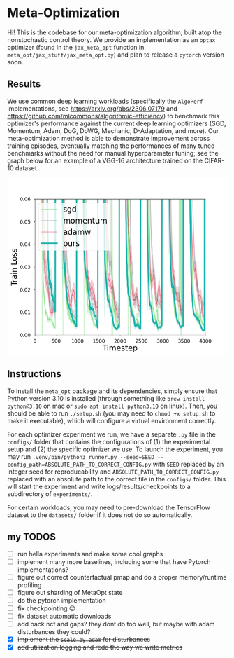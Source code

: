 # Meta-Optimization
Hi! This is the codebase for our meta-optimization algorithm, built atop the nonstochastic control theory. We provide an implementation as an `optax` optimizer (found in the `jax_meta_opt` function in `meta_opt/jax_stuff/jax_meta_opt.py`) and plan to release a `pytorch` version soon.

## Results
We use common deep learning workloads (specifically the `AlgoPerf` implementations, see https://arxiv.org/abs/2306.07179 and https://github.com/mlcommons/algorithmic-efficiency) to benchmark this optimizer's performance against the current deep learning optimizers (SGD, Momentum, Adam, DoG, DoWG, Mechanic, D-Adaptation, and more). Our meta-optimization method is able to demonstrate improvement across training episodes, eventually matching the performances of many tuned benchmarks without the need for manual hyperparameter tuning; see the graph below for an example of a VGG-16 architecture trained on the CIFAR-10 dataset. 

![CIFAR fullbatch](figs/cifar_fullbatch_simple.png)

## Instructions
To install the `meta_opt` package and its dependencies, simply ensure that Python version 3.10 is installed (through something like `brew install python@3.10` on mac or `sudo apt install python3.10` on linux). Then, you should be able to run `./setup.sh` (you may need to `chmod +x setup.sh` to make it executable), which will configure a virtual environment correctly.

For each optimizer experiment we run, we have a separate `.py` file in the `configs/` folder that contains the configurations of (1) the experimental setup and (2) the specific optimizer we use. To launch the experiment, you may run `.venv/bin/python3 runner.py --seed=SEED --config_path=ABSOLUTE_PATH_TO_CORRECT_CONFIG.py` with `SEED` replaced by an integer seed for reproducability and `ABSOLUTE_PATH_TO_CORRECT_CONFIG.py` replaced with an absolute path to the correct file in the `configs/` folder. This will start the experiment and write logs/results/checkpoints to a subdirectory of `experiments/`. 

For certain workloads, you may need to pre-download the TensorFlow dataset to the `datasets/` folder if it does not do so automatically.


## my TODOS
- [ ] run hella experiments and make some cool graphs
- [ ] implement many more baselines, including some that have Pytorch implementations?
- [ ] figure out correct counterfactual pmap and do a proper memory/runtime profiling
- [ ] figure out sharding of MetaOpt state
- [ ] do the pytorch implementation
- [ ] fix checkpointing 😔
- [ ] fix dataset automatic downloads
- [ ] add back ncf and gaps? they dont do too well, but maybe with adam disturbances they could?
- [X] ~~implement the `scale_by_adam` for disturbances~~
- [X] ~~add utilization logging and redo the way we write metrics~~
